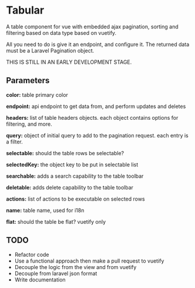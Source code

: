 # Tabular

A table component for vue with embedded ajax pagination, sorting and filtering based on data type based on vuetify.

All you need to do is give it an endpoint, and configure it. The returned data must be a Laravel Pagination object.

THIS IS STILL IN AN EARLY DEVELOPMENT STAGE.

## Parameters

**color:** table primary color

**endpoint:** api endpoint to get data from, and perform updates and deletes

**headers:** list of table headers objects. each object contains options for filtering, and more.

**query:** object of initial query to add to the pagination request. each entry is a filter.

**selectable:** should the table rows be selectable?

**selectedKey:** the object key to be put in selectable list

**searchable:** adds a search capability to the table toolbar

**deletable:** adds delete capability to the table toolbar

**actions:** list of actions to be executable on selected rows

**name:** table name, used for i18n

**flat:** should the table be flat? vuetify only


## TODO
- Refactor code
- Use a functional approach then make a pull request to vuetify
- Decouple the logic from the view and from vuetify
- Decouple from laravel json format
- Write documentation
